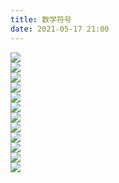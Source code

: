```yaml
---
title: 数学符号
date: 2021-05-17 21:00
---
```

![](./_image/2021-05-17/2021-05-17-21-03-28@2x.png)  
![](./_image/2021-05-17/2021-05-17-21-02-54@2x.png)  
![](./_image/2021-05-17/2021-05-17-21-03-06@2x.png)  
![](./_image/2021-05-17/2021-05-17-21-02-21@2x.png)  
![](./_image/2021-05-17/2021-05-17-21-03-38@2x.png)  
![](./_image/2021-05-17/2021-05-17-21-03-48@2x.png)  
![](./_image/2021-05-17/2021-05-17-21-04-02@2x.png)  
![](./_image/2021-05-17/2021-05-17-21-04-13@2x.png)  
![](./_image/2021-05-17/2021-05-17-21-04-44@2x.png)  
![](./_image/2021-05-17/2021-05-17-21-05-07@2x.png)  
![](./_image/2021-05-17/2021-05-17-21-05-21@2x.png)  
![](./_image/2021-05-17/2021-05-17-21-05-31@2x.png)  
